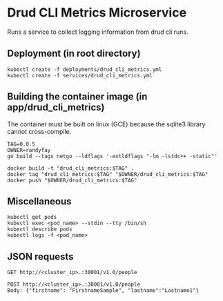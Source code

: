 # Drud CLI Metrics Microservice

Runs a service to collect logging information from drud cli runs.

## Deployment (in root directory)
```
kubectl create -f deployments/drud_cli_metrics.yml
kubectl create -f services/drud_cli_metrics.yml
```

## Building the container image (in app/drud_cli_metrics)

The container must be built on linux (GCE) because the sqlite3 library cannot cross-compile.

```
TAG=0.0.5
OWNER=randyfay
go build --tags netgo --ldflags '-extldflags "-lm -lstdc++ -static"'

docker build -t "drud_cli_metrics:$TAG" .
docker tag "drud_cli_metrics:$TAG" "$OWNER/drud_cli_metrics:$TAG"
docker push "$OWNER/drud_cli_metrics:$TAG"
```

## Miscellaneous

```
kubectl get pods
kubectl exec <pod_name> --stdin --tty /bin/sh
kubectl describe pods
kubectl logs -f <pod_name>  

```

## JSON requests
```
GET http://<cluster_ip>.:30001/v1.0/people

POST http://<cluster_ip>.:30001/v1.0/people
Body: {"firstname": "FirstnameSample", "lastname":"Lastname1"}

```
